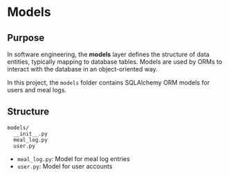 # Models

## Purpose

In software engineering, the **models** layer defines the structure of data entities, typically mapping to database tables. Models are used by ORMs to interact with the database in an object-oriented way.

In this project, the `models` folder contains SQLAlchemy ORM models for users and meal logs.

## Structure

```
models/
  __init__.py
  meal_log.py
  user.py
```

- `meal_log.py`: Model for meal log entries
- `user.py`: Model for user accounts 